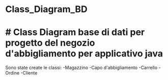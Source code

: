 # Class_Diagram_BD
# # Class Diagram base di dati per progetto del negozio d'abbigliamento per applicativo java
Sono state create le classi:
-Magazzino
-Capo d'abbigliamento
-Carrello
-Ordine
-Cliente
